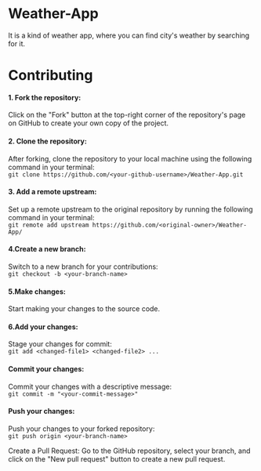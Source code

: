 # Weather-App
It is a kind of weather app, where you can find city's weather by searching for it.

# Contributing
#### 1. Fork the repository: 
Click on the "Fork" button at the top-right corner of the repository's page on GitHub to create your own copy of the project.

#### 2. Clone the repository: 
After forking, clone the repository to your local machine using the following command in your terminal:<br />
`git clone https://github.com/<your-github-username>/Weather-App.git`

#### 3. Add a remote upstream: 
Set up a remote upstream to the original repository by running the following command in your terminal:<br />
`git remote add upstream https://github.com/<original-owner>/Weather-App/`

#### 4.Create a new branch: 
Switch to a new branch for your contributions:<br />
`git checkout -b <your-branch-name>`

#### 5.Make changes: 
Start making your changes to the source code.

#### 6.Add your changes:
Stage your changes for commit:<br />
`git add <changed-file1> <changed-file2> ...`

#### Commit your changes: 
Commit your changes with a descriptive message:<br />
`git commit -m "<your-commit-message>"`

#### Push your changes:
Push your changes to your forked repository:<br />
`git push origin <your-branch-name>`

Create a Pull Request: Go to the GitHub repository, select your branch, and click on the "New pull request" button to create a new pull request.


